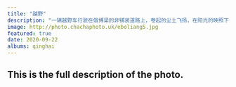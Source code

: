 ```yaml
---
title: "越野"
description: "一辆越野车行驶在俄博梁的非铺装道路上，卷起的尘土飞扬，在阳光的映照下非常有氛围感。"
image: http://photo.chachaphoto.uk/eboliang5.jpg
featured: true
date: 2020-09-22
albums: qinghai
---
```


## This is the full description of the photo.
